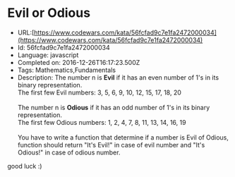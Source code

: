 # Evil or Odious

 - URL:[https://www.codewars.com/kata/56fcfad9c7e1fa2472000034](https://www.codewars.com/kata/56fcfad9c7e1fa2472000034)
 - Id: 56fcfad9c7e1fa2472000034
 - Language: javascript
 - Completed on: 2016-12-26T16:17:23.500Z
 - Tags: Mathematics,Fundamentals
 - Description:
The number n is <b>Evil</b> if it has an even number of 1's in its binary representation.</br>
The first few Evil numbers: 3, 5, 6, 9, 10, 12, 15, 17, 18, 20</br></br>
The number n is <b>Odious</b> if it has an odd number of 1's in its binary representation.</br>
The first few Odious numbers: 1, 2, 4, 7, 8, 11, 13, 14, 16, 19</br></br>
You have to write a function that determine if a number is Evil of Odious, function should return "It's Evil!" in case of evil number and "It's Odious!" in case of odious number.

good luck :)


